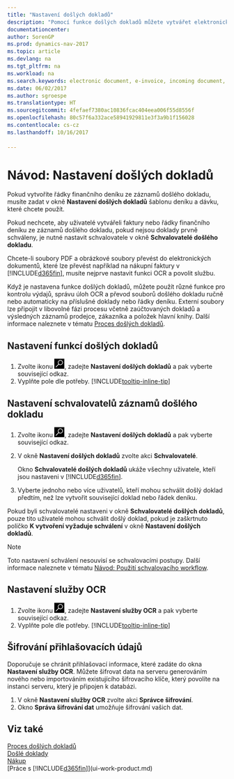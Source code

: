 ```yaml
---
title: "Nastavení došlých dokladů"
description: "Pomocí funkce došlých dokladů můžete vytvářet elektronické doklady, spravovat úlohy OCR, importovat faktury a převádět obrazové soubory."
documentationcenter: 
author: SorenGP
ms.prod: dynamics-nav-2017
ms.topic: article
ms.devlang: na
ms.tgt_pltfrm: na
ms.workload: na
ms.search.keywords: electronic document, e-invoice, incoming document, OCR, ecommerce, document exchange, import invoice
ms.date: 06/02/2017
ms.author: sgroespe
ms.translationtype: HT
ms.sourcegitcommit: 4fefaef7380ac10836fcac404eea006f55d8556f
ms.openlocfilehash: 80c57f6a332ace58941929811e3f3a9b1f156028
ms.contentlocale: cs-cz
ms.lasthandoff: 10/16/2017

---
```

# <a name="how-to-set-up-incoming-documents"></a>Návod: Nastavení došlých dokladů
Pokud vytvoříte řádky finančního deníku ze záznamů došlého dokladu, musíte zadat v okně **Nastavení došlých dokladů** šablonu deníku a dávku, které chcete použít.

Pokud nechcete, aby uživatelé vytvářeli faktury nebo řádky finančního deníku ze záznamů došlého dokladu, pokud nejsou doklady prvně schváleny, je nutné nastavit schvalovatele v okně **Schvalovatelé došlého dokladu**.

Chcete-li soubory PDF a obrázkové soubory převést do elektronických dokumentů, které lze převést například na nákupní faktury v [!INCLUDE[d365fin](includes/d365fin_md.md)], musíte nejprve nastavit funkci OCR a povolit službu.

Když je nastavena funkce došlých dokladů, můžete použít různé funkce pro kontrolu výdajů, správu úloh OCR a převod souborů došlého dokladu ručně nebo automaticky na příslušné doklady nebo řádky deníku. Externí soubory lze připojit v libovolné fázi procesu včetně zaúčtovaných dokladů a výsledných záznamů prodejce, zákazníka a položek hlavní knihy. Další informace naleznete v tématu [Proces došlých dokladů](across-process-income-documents.md).

## <a name="to-set-up-the-incoming-documents-feature"></a>Nastavení funkcí došlých dokladů
1. Zvolte ikonu ![Vyhledat stránku nebo sestavu](media/ui-search/search_small.png "Ikona Vyhledat stránku nebo sestavu"), zadejte **Nastavení došlých dokladů** a pak vyberte související odkaz.
2. Vyplňte pole dle potřeby. [!INCLUDE[tooltip-inline-tip](includes/tooltip-inline-tip_md.md)]

## <a name="to-set-up-approvers-of-incoming-document-records"></a>Nastavení schvalovatelů záznamů došlého dokladu
1. Zvolte ikonu ![Vyhledat stránku nebo sestavu](media/ui-search/search_small.png "Ikona Vyhledat stránku nebo sestavu"), zadejte **Nastavení došlých dokladů** a pak vyberte související odkaz.  
2. V okně **Nastavení došlých dokladů** zvolte akci **Schvalovatelé**.

    Okno **Schvalovatelé došlých dokladů** ukáže všechny uživatele, kteří jsou nastaveni v [!INCLUDE[d365fin](includes/d365fin_md.md)].  
3. Vyberte jednoho nebo více uživatelů, kteří mohou schválit došlý doklad předtím, než lze vytvořit související doklad nebo řádek deníku.

Pokud byli schvalovatelé nastaveni v okně **Schvalovatelé došlých dokladů**, pouze tito uživatelé mohou schválit došlý doklad, pokud je zaškrtnuto políčko **K vytvoření vyžaduje schválení** v okně **Nastavení došlých dokladů**.

> [!NOTE]  
>   Toto nastavení schválení nesouvisí se schvalovacími postupy. Další informace naleznete v tématu [Návod: Použití schvalovacího workflow](across-how-use-approval-workflows.md).

## <a name="to-set-up-an-ocr-service"></a>Nastavení služby OCR
1. Zvolte ikonu ![Vyhledat stránku nebo sestavu](media/ui-search/search_small.png "Ikona Vyhledat stránku nebo sestavu"), zadejte **Nastavení služby OCR** a pak vyberte související odkaz.
2. Vyplňte pole dle potřeby. [!INCLUDE[tooltip-inline-tip](includes/tooltip-inline-tip_md.md)]

## <a name="to-encrypt-your-login-information"></a>Šifrování přihlašovacích údajů
Doporučuje se chránit přihlašovací informace, které zadáte do okna **Nastavení služby OCR**. Můžete šifrovat data na serveru generováním nového nebo importováním existujícího šifrovacího klíče, který povolíte na instanci serveru, který je připojen k databázi.

1. V okně **Nastavení služby OCR** zvolte akci **Správce šifrování**.
2. Okno **Správa šifrování dat** umožňuje šifrování vašich dat.

## <a name="see-also"></a>Viz také
[Proces došlých dokladů](across-process-income-documents.md)  
[Došlé doklady](across-income-documents.md)  
[Nákup](purchasing-manage-purchasing.md)  
[Práce s [!INCLUDE[d365fin](includes/d365fin_md.md)]](ui-work-product.md)

